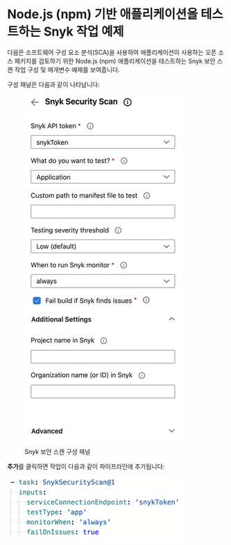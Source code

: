 # Node.js (npm) 기반 애플리케이션을 테스트하는 Snyk 작업 예제

다음은 소프트웨어 구성 요소 분석(SCA)을 사용하여 애플리케이션이 사용하는 오픈 소스 패키지를 검토하기 위한 Node.js (npm) 애플리케이션을 테스트하는 Snyk 보안 스캔 작업 구성 및 매개변수 예제를 보여줍니다.

구성 패널은 다음과 같이 나타납니다:

<figure><img src="../../../.gitbook/assets/mceclip0-24-.png" alt="Snyk Security Scan configuration panel"><figcaption><p>Snyk 보안 스캔 구성 패널</p></figcaption></figure>

**추가**를 클릭하면 작업이 다음과 같이 파이프라인에 추가됩니다:

![파이프라인에 추가된 Snyk Security Scan 작업](../../../.gitbook/assets/mceclip1-15-.png)